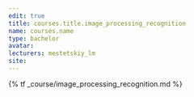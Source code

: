 ```yaml
---
edit: true
title: courses.title.image_processing_recognition
name: courses.name
type: bachelor
avatar:
lecturers: mestetskiy_lm
site: 
---
```


{% tf _course/image_processing_recognition.md %}